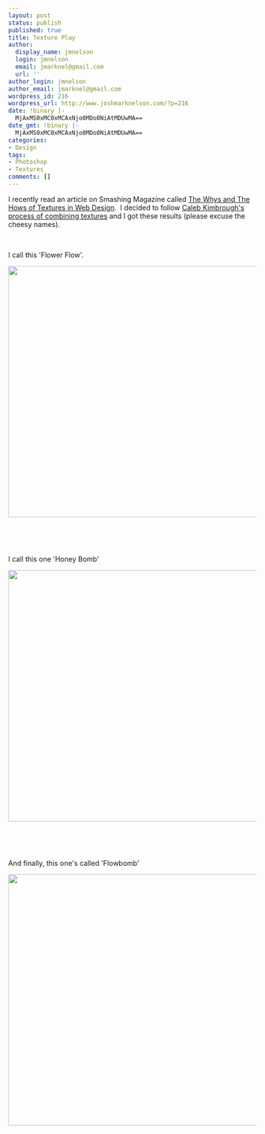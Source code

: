 ```yaml
---
layout: post
status: publish
published: true
title: Texture Play
author:
  display_name: jmnelson
  login: jmnelson
  email: jmarknel@gmail.com
  url: ''
author_login: jmnelson
author_email: jmarknel@gmail.com
wordpress_id: 216
wordpress_url: http://www.joshmarknelson.com/?p=216
date: !binary |-
  MjAxMS0xMC0xMCAxNjo0MDo0NiAtMDUwMA==
date_gmt: !binary |-
  MjAxMS0xMC0xMCAxNjo0MDo0NiAtMDUwMA==
categories:
- Design
tags:
- Photoshop
- Textures
comments: []
---
```

<p>I recently read an article on Smashing Magazine called <a href="http://www.smashingmagazine.com/2011/10/03/whys-hows-textures-web-design/">The Whys and The Hows of Textures in Web Design</a>.  I decided to follow <a href="http://lostandtaken.com/blog/2011/2/15/how-to-create-subtle-grunge-textures.html">Caleb Kimbrough's process of combining textures</a> and I got these results (please excuse the cheesy names).</p>
<p>&nbsp;</p>
<p>I call this 'Flower Flow'.</p>
<p><a href="http://www.joshmarknelson.com/wp-content/uploads/2011/10/flowertexture.jpg"><img class="alignnone size-large wp-image-217" title="flowertexture" src="http://www.joshmarknelson.com/wp-content/uploads/2011/10/flowertexture-1024x768.jpg" alt="" width="680" height="510" /></a></p>
<p>&nbsp;</p>
<p>&nbsp;</p>
<p>I call this one 'Honey Bomb'</p>
<p><a href="http://www.joshmarknelson.com/wp-content/uploads/2011/10/honeybombtexture.jpg"><img class="alignnone size-large wp-image-218" title="honeybombtexture" src="http://www.joshmarknelson.com/wp-content/uploads/2011/10/honeybombtexture-1024x768.jpg" alt="" width="680" height="510" /></a></p>
<p>&nbsp;</p>
<p>&nbsp;</p>
<p>And finally, this one's called 'Flowbomb'</p>
<p><a href="http://www.joshmarknelson.com/wp-content/uploads/2011/10/flowbombtexture.jpg"><img class="alignnone size-large wp-image-219" title="flowbombtexture" src="http://www.joshmarknelson.com/wp-content/uploads/2011/10/flowbombtexture-1024x768.jpg" alt="" width="680" height="510" /></a></p>
